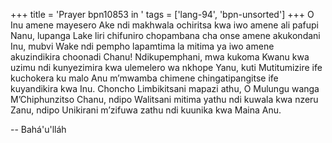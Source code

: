 +++
title = 'Prayer bpn10853 in '
tags = ['lang-94', 'bpn-unsorted']
+++
O Inu amene mayesero Ake ndi makhwala ochiritsa kwa iwo amene ali pafupi Nanu, lupanga Lake liri chifuniro chopambana cha onse amene akukondani Inu, mubvi Wake ndi pempho lapamtima la mitima ya iwo amene akuzindikira choonadi Chanu! Ndikupemphani, mwa kukoma Kwanu kwa uzimu ndi kunyezimira kwa ulemelero wa nkhope Yanu, kuti Mutitumizire ife kuchokera ku malo Anu m’mwamba chimene chingatipangitse ife kuyandikira kwa Inu. Choncho Limbikitsani mapazi athu, O Mulungu wanga M’Chiphunzitso Chanu, ndipo Walitsani mitima yathu ndi kuwala kwa nzeru Zanu, ndipo Unikirani m’zifuwa zathu ndi kuunika kwa Maina Anu.

-- Bahá'u'lláh
